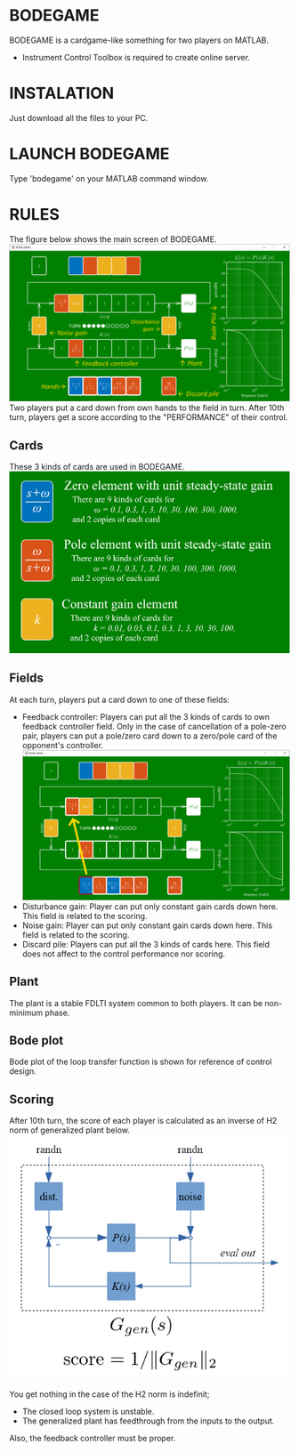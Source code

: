 # BODEGAME
BODEGAME is a cardgame-like something for two players on MATLAB.
* Instrument Control Toolbox is required to create online server.

# INSTALATION
Just download all the files to your PC.

# LAUNCH BODEGAME
Type 'bodegame' on your MATLAB command window.

# RULES
The figure below shows the main screen of BODEGAME.
![](https://github.com/HppyCtrlEngnrng/BODEGAME/blob/master/rdm_pic/game_screen.png)
Two players put a card down from own hands to the field in turn. After 10th turn, players get a score according to the "PERFORMANCE" of their control.

## Cards
These 3 kinds of cards are used in BODEGAME.
![](https://github.com/HppyCtrlEngnrng/BODEGAME/blob/master/rdm_pic/cards.png)

## Fields
At each turn, players put a card down to one of these fields:
- Feedback controller: Players can put all the 3 kinds of cards to own feedback controller field. Only in the case of cancellation of a pole-zero pair, players can put a pole/zero card down to a zero/pole card of the opponent's controller.
![](https://github.com/HppyCtrlEngnrng/BODEGAME/blob/master/rdm_pic/pzcancel.png)
- Disturbance gain: Player can put only constant gain cards down here. This field is related to the scoring.
- Noise gain: Player can put only constant gain cards down here. This field is related to the scoring.
- Discard pile: Players can put all the 3 kinds of cards here. This field does not affect to the control performance nor scoring.

## Plant
The plant is a stable FDLTI system common to both players. It can be non-minimum phase.

## Bode plot
Bode plot of the loop transfer function is shown for reference of control design.

## Scoring
After 10th turn, the score of each player is calculated as an inverse of H2 norm of generalized plant below.
![](https://github.com/HppyCtrlEngnrng/BODEGAME/blob/master/rdm_pic/genp.png)

You get nothing in the case of the H2 norm is indefinit;
- The closed loop system is unstable.
- The generalized plant has feedthrough from the inputs to the output.

Also, the feedback controller must be proper.
